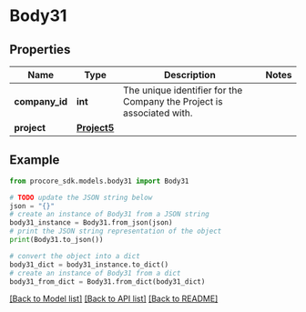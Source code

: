 # Body31


## Properties

Name | Type | Description | Notes
------------ | ------------- | ------------- | -------------
**company_id** | **int** | The unique identifier for the Company the Project is associated with. | 
**project** | [**Project5**](Project5.md) |  | 

## Example

```python
from procore_sdk.models.body31 import Body31

# TODO update the JSON string below
json = "{}"
# create an instance of Body31 from a JSON string
body31_instance = Body31.from_json(json)
# print the JSON string representation of the object
print(Body31.to_json())

# convert the object into a dict
body31_dict = body31_instance.to_dict()
# create an instance of Body31 from a dict
body31_from_dict = Body31.from_dict(body31_dict)
```
[[Back to Model list]](../README.md#documentation-for-models) [[Back to API list]](../README.md#documentation-for-api-endpoints) [[Back to README]](../README.md)


